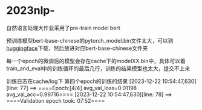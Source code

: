 # 2023nlp-
自然语言处理大作业采用了pre-train model bert

预训练模型bert-base-chinese的pytorch_model.bin文件太大，可以到[huggingface](https://huggingface.co/bert-base-chinese/blob/main/pytorch_model.bin)下载，然后放进对应bert-base-chinese文件夹

每一个epoch的微调后的模型会存在cache下的modelXX.bin中，具体可以看train_and_eval中的训练循环的最后几行，训练的结果模型也太大，提交不上来

训练日志在cache/log下
第四个epoch的训练的结果
[2023-12-22 10:54:47,630][line: 77] ==> ====Epoch:[4/4] avg_val_loss=0.01198 avg_val_acc=0.99716====
[2023-12-22 10:54:47,630][line: 78] ==> ====Validation epoch took: 07:52====
